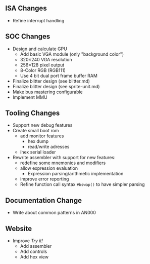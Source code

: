 ## ISA Changes
- Refine interrupt handling

## SOC Changes
- Design and calculate GPU
  - Add basic VGA module (only "background color")
  - 320×240 VGA resolution
  - 256×128 pixel output
  - 8-Color RGB (RGB111)
  - Use 4 bit dual port frame buffer RAM 
- Finalize blitter design (see blitter.md)
- Finalize blitter design (see sprite-unit.md)
- Make bus mastering configurable
- Implement MMU

## Tooling Changes
- Support new debug features
- Create small boot rom
  - add monitor features
    - hex dump
    - read/write adresses
  - ihex serial loader
- Rewrite assembler with support for new features:
  - redefine some mnemonics and modifiers
  - allow expression evaluation
    - Expression parsing/arithmetic implementation
  - improve error reporting
  - Refine function call syntax `#bswap()` to have simpler parsing 
  

## Documentation Change
- Write about common patterns in AN000

## Website
- Improve *Try it!*
  - Add assembler
  - Add controls
  - Add hex view